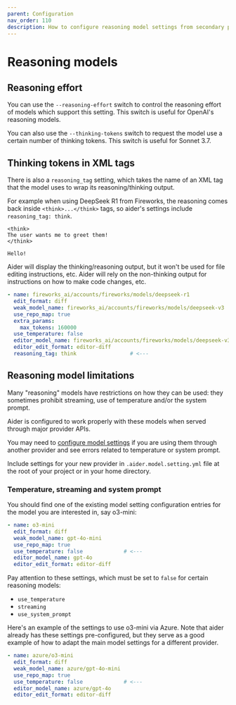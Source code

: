 ```yaml
---
parent: Configuration
nav_order: 110
description: How to configure reasoning model settings from secondary providers.
---
```


# Reasoning models

## Reasoning effort

You can use the `--reasoning-effort` switch to control the reasoning effort
of models which support this setting.
This switch is useful for OpenAI's reasoning models.

You can also use the `--thinking-tokens` switch to request
the model use a certain number of thinking tokens.
This switch is useful for Sonnet 3.7.


## Thinking tokens in XML tags

There is also a `reasoning_tag` setting, which takes the name of an XML tag
that the model uses to wrap its reasoning/thinking output.

For example when using DeepSeek R1 from Fireworks, the reasoning comes back inside
`<think>...</think>` tags, so aider's settings
include `reasoning_tag: think`.

```
<think>
The user wants me to greet them!
</think>

Hello!
```

Aider will display the thinking/reasoning output, 
but it won't be used for file editing instructions, etc.
Aider will rely on the non-thinking output for instructions on how to make code changes, etc.

```yaml
- name: fireworks_ai/accounts/fireworks/models/deepseek-r1
  edit_format: diff
  weak_model_name: fireworks_ai/accounts/fireworks/models/deepseek-v3
  use_repo_map: true
  extra_params:
    max_tokens: 160000
  use_temperature: false
  editor_model_name: fireworks_ai/accounts/fireworks/models/deepseek-v3
  editor_edit_format: editor-diff
  reasoning_tag: think                 # <---
```

## Reasoning model limitations

Many 
"reasoning" models have restrictions on how they can be used:
they sometimes prohibit streaming, use of temperature and/or the system prompt.

Aider is configured to work properly with these models
when served through major provider APIs.

You may need to [configure model settings](/docs/config/adv-model-settings.html)
if you are using them through another provider
and see errors related to temperature or system prompt.

Include settings for your new provider in `.aider.model.setting.yml` file
at the root of your project or in your home directory.

### Temperature, streaming and system prompt

You should find one of the existing model setting configuration entries
for the model you are interested in, say o3-mini:

```yaml
- name: o3-mini
  edit_format: diff
  weak_model_name: gpt-4o-mini
  use_repo_map: true
  use_temperature: false             # <---
  editor_model_name: gpt-4o
  editor_edit_format: editor-diff
```

Pay attention to these settings, which must be set to `false`
for certain reasoning models:

- `use_temperature`
- `streaming` 
- `use_system_prompt`

Here's an example of
the settings to use o3-mini via Azure.
Note that aider already has these settings pre-configured, but they
serve as a good example of how to adapt the main model
settings for a different provider.

```yaml
- name: azure/o3-mini
  edit_format: diff
  weak_model_name: azure/gpt-4o-mini
  use_repo_map: true
  use_temperature: false             # <---
  editor_model_name: azure/gpt-4o
  editor_edit_format: editor-diff
```
